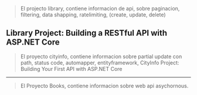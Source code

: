 >El projecto library, contiene informacion de api, sobre paginacion, filtering, data shapping, ratelimiting, (create, update, delete)

Library Project: Building a RESTful API with ASP.NET Core
-------------------------------------------
>El proyecto cityinfo, contiene informacion sobre partial update con path, status code, automapper, entityframework, 
CityInfo Project: Building Your First API with ASP.NET Core
--------------------------------------------
>El Proyecto Books, contiene informacion sobre web api asychornous.